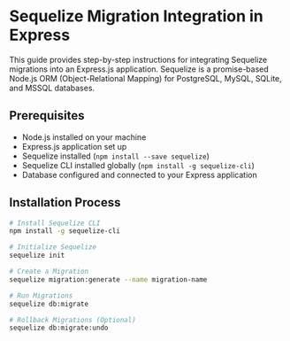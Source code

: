 # Sequelize Migration Integration in Express

This guide provides step-by-step instructions for integrating Sequelize migrations into an Express.js application. Sequelize is a promise-based Node.js ORM (Object-Relational Mapping) for PostgreSQL, MySQL, SQLite, and MSSQL databases.

## Prerequisites

- Node.js installed on your machine
- Express.js application set up
- Sequelize installed (`npm install --save sequelize`)
- Sequelize CLI installed globally (`npm install -g sequelize-cli`)
- Database configured and connected to your Express application

## Installation Process

```bash
# Install Sequelize CLI
npm install -g sequelize-cli

# Initialize Sequelize
sequelize init

# Create a Migration
sequelize migration:generate --name migration-name

# Run Migrations
sequelize db:migrate

# Rollback Migrations (Optional)
sequelize db:migrate:undo
